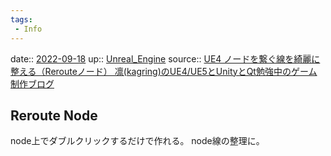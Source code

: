 ```yaml
---
tags:
 - Info
---
```


date:: [2022-09-18](Daily_Note/2022-09-18.md)
up:: [Unreal_Engine](../Bar/App/Unreal_Engine.md)
source:: [UE4 ノードを繋ぐ線を綺麗に整える（Rerouteノード） 凛(kagring)のUE4/UE5とUnityとQt勉強中のゲーム制作ブログ](http://kagring.blog.fc2.com/blog-entry-164.html)

## Reroute Node
node上でダブルクリックするだけで作れる。
node線の整理に。

